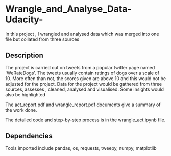 # Wrangle_and_Analyse_Data-Udacity-
In this project , I wrangled and analysed data which was merged into one file but collated from three sources

## Description
The project is carried out on tweets from a popular twitter page named 'WeRateDogs'. The tweets usually contain ratings of dogs over a scale of 10. 
More often than not, the scores given are above 10 and this would not be adjusted for the project.
Data for the project would be gathered from three sources, assesses , cleaned, analysed and visualised. Some insights would also be highlighted

The act_report.pdf and wrangle_report.pdf documents give a summary of the work done.

The detailed code and step-by-step process is in the wrangle_act.ipynb file.

## Dependencies
Tools imported include pandas, os, requests, tweepy, numpy, matplotlib
